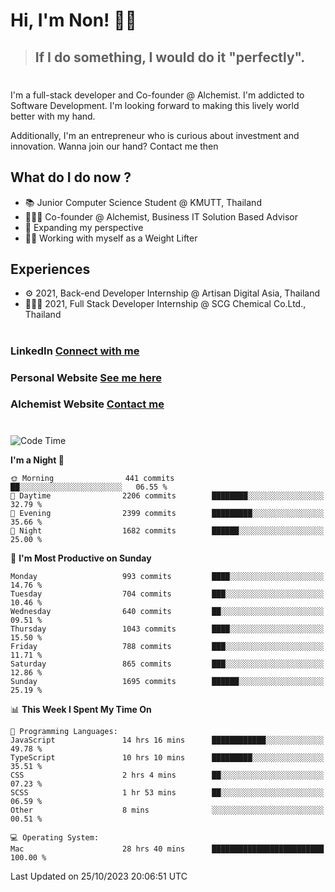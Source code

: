 # Hi, I'm Non! 🖐🏻

> ## If I do something, I would do it "perfectly".

#

I'm a full-stack developer and Co-founder @ Alchemist. I'm addicted to Software Development. I'm looking forward to making this lively world better with my hand.

Additionally, I'm an entrepreneur who is curious about investment and innovation. Wanna join our hand? Contact me then

## What do I do now ?

- 📚 Junior Computer Science Student @ KMUTT, Thailand
- 🧑🏻‍💻 Co-founder @ Alchemist, Business IT Solution Based Advisor
- 🌈 Expanding my perspective
- 🏋🏻 Working with myself as a Weight Lifter

## Experiences

- ⚙️ 2021, Back-end Developer Internship @ Artisan Digital Asia, Thailand
- 🧑🏻‍💻 2021, Full Stack Developer Internship @ SCG Chemical Co.Ltd., Thailand

#

### LinkedIn [Connect with me](https://www.linkedin.com/in/non-nontra/)

### Personal Website [See me here](https://nonnontra.com/)

### Alchemist Website [Contact me](https://alchemist-softwarehouse.co/)

#

<!--START_SECTION:waka-->
![Code Time](http://img.shields.io/badge/Code%20Time-3%2C264%20hrs%2040%20mins-blue)

**I'm a Night 🦉** 

```text
🌞 Morning                441 commits         ██░░░░░░░░░░░░░░░░░░░░░░░   06.55 % 
🌆 Daytime                2206 commits        ████████░░░░░░░░░░░░░░░░░   32.79 % 
🌃 Evening                2399 commits        █████████░░░░░░░░░░░░░░░░   35.66 % 
🌙 Night                  1682 commits        ██████░░░░░░░░░░░░░░░░░░░   25.00 % 
```
📅 **I'm Most Productive on Sunday** 

```text
Monday                   993 commits         ████░░░░░░░░░░░░░░░░░░░░░   14.76 % 
Tuesday                  704 commits         ███░░░░░░░░░░░░░░░░░░░░░░   10.46 % 
Wednesday                640 commits         ██░░░░░░░░░░░░░░░░░░░░░░░   09.51 % 
Thursday                 1043 commits        ████░░░░░░░░░░░░░░░░░░░░░   15.50 % 
Friday                   788 commits         ███░░░░░░░░░░░░░░░░░░░░░░   11.71 % 
Saturday                 865 commits         ███░░░░░░░░░░░░░░░░░░░░░░   12.86 % 
Sunday                   1695 commits        ██████░░░░░░░░░░░░░░░░░░░   25.19 % 
```


📊 **This Week I Spent My Time On** 

```text
💬 Programming Languages: 
JavaScript               14 hrs 16 mins      ████████████░░░░░░░░░░░░░   49.78 % 
TypeScript               10 hrs 10 mins      █████████░░░░░░░░░░░░░░░░   35.51 % 
CSS                      2 hrs 4 mins        ██░░░░░░░░░░░░░░░░░░░░░░░   07.23 % 
SCSS                     1 hr 53 mins        ██░░░░░░░░░░░░░░░░░░░░░░░   06.59 % 
Other                    8 mins              ░░░░░░░░░░░░░░░░░░░░░░░░░   00.51 % 

💻 Operating System: 
Mac                      28 hrs 40 mins      █████████████████████████   100.00 % 
```


 Last Updated on 25/10/2023 20:06:51 UTC
<!--END_SECTION:waka-->
